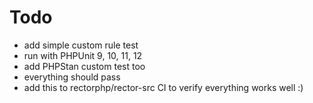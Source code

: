 # Todo

* add simple custom rule test
* run with PHPUnit 9, 10, 11, 12
* add PHPStan custom test too
* everything should pass
* add this to rectorphp/rector-src CI to verify everything works well :)
